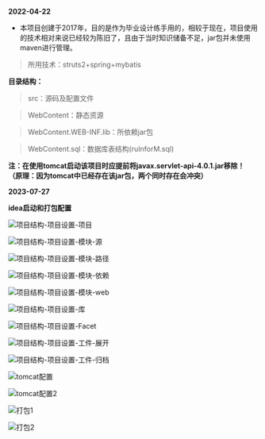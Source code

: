**2022-04-22**

* 本项目创建于2017年，目的是作为毕业设计练手用的，相较于现在，项目使用的技术相对来说已经较为陈旧了，且由于当时知识储备不足，jar包并未使用maven进行管理。

>所用技术：struts2+spring+mybatis

**目录结构：**

>src：源码及配置文件

>WebContent：静态资源

>WebContent.WEB-INF.lib：所依赖jar包

>WebContent.sql：数据库表结构(ruInforM.sql)

**注：在使用tomcat启动该项目时应提前将javax.servlet-api-4.0.1.jar移除！（原理：因为tomcat中已经存在该jar包，两个同时存在会冲突）**



**2023-07-27**

**idea启动和打包配置**

![项目结构-项目设置-项目](.\README_IMAGE\项目结构-项目设置-项目.png)

![项目结构-项目设置-模块-源](.\README_IMAGE\项目结构-项目设置-模块-源.png)

![项目结构-项目设置-模块-路径](.\README_IMAGE\项目结构-项目设置-模块-路径.png)

![项目结构-项目设置-模块-依赖](.\README_IMAGE\项目结构-项目设置-模块-依赖.png)

![项目结构-项目设置-模块-web](.\README_IMAGE\项目结构-项目设置-模块-web.png)

![项目结构-项目设置-库](.\README_IMAGE\项目结构-项目设置-库.png)

![项目结构-项目设置-Facet](.\README_IMAGE\项目结构-项目设置-Facet.png)

![项目结构-项目设置-工件-展开](.\README_IMAGE\项目结构-项目设置-工件-展开.png)

![项目结构-项目设置-工件-归档](.\README_IMAGE\项目结构-项目设置-工件-归档.png)

![tomcat配置](.\README_IMAGE\tomcat配置.png)

![tomcat配置2](.\README_IMAGE\tomcat配置2.png)

![打包1](.\README_IMAGE\打包1.png)

![打包2](.\README_IMAGE\打包2.png)
